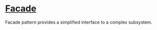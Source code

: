 # [Facade](https://java-design-patterns.com/patterns/facade)

Facade pattern provides a simplified interface to a complex subsystem.
